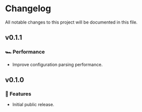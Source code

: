 # Changelog

All notable changes to this project will be documented in this file.

## v0.1.1

### 🏎 Performance

- Improve configuration parsing performance.

## v0.1.0

### 🚀 Features

- Initial public release.
